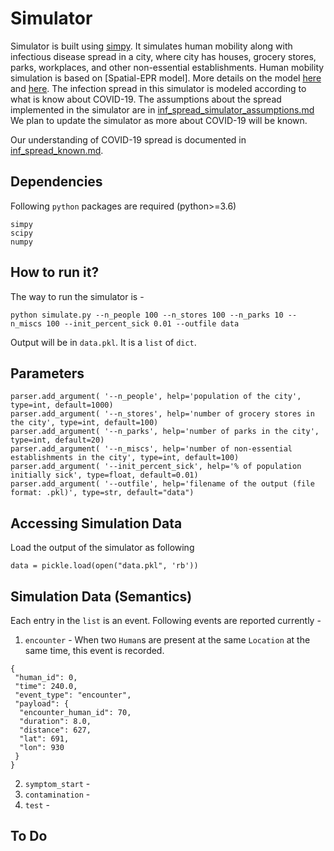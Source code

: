 # Simulator

Simulator is built using [simpy](!https://simpy.readthedocs.io/en/latest/simpy_intro/index.html).
It simulates human mobility along with infectious disease spread in a city, where city has houses, grocery stores, parks, workplaces, and other non-essential establishments.
Human mobility simulation is based on [Spatial-EPR model]. More details on the model [here](https://www.nature.com/articles/ncomms9166) and [here](https://www.nature.com/articles/nphys1760).
The infection spread in this simulator is modeled according to what is know about COVID-19.
The assumptions about the spread implemented in the simulator are in [inf_spread_simulator_assumptions.md](./inf_spread_simulator_assumptions.md)
We plan to update the simulator as more about COVID-19 will be known.

Our understanding of COVID-19 spread is documented in [inf_spread_known.md](./inf_spread_known.md).

## Dependencies
Following `python` packages are required (python>=3.6)
```
simpy
scipy
numpy
```

## How to run it?
The way to run the simulator is -
```
python simulate.py --n_people 100 --n_stores 100 --n_parks 10 --n_miscs 100 --init_percent_sick 0.01 --outfile data
```

Output will be in `data.pkl`. It is a `list` of `dict`.

## Parameters

```
parser.add_argument( '--n_people', help='population of the city', type=int, default=1000)
parser.add_argument( '--n_stores', help='number of grocery stores in the city', type=int, default=100)
parser.add_argument( '--n_parks', help='number of parks in the city', type=int, default=20)
parser.add_argument( '--n_miscs', help='number of non-essential establishments in the city', type=int, default=100)
parser.add_argument( '--init_percent_sick', help='% of population initially sick', type=float, default=0.01)
parser.add_argument( '--outfile', help='filename of the output (file format: .pkl)', type=str, default="data")
```

## Accessing Simulation Data
Load the output of the simulator as following
```
data = pickle.load(open("data.pkl", 'rb'))
```

## Simulation Data (Semantics)
Each entry in the `list` is an event. Following events are reported currently -
1. `encounter` - When two `Human`s are present at the same `Location` at the same time, this event is recorded.
```
{
 "human_id": 0,
 "time": 240.0,
 "event_type": "encounter",
 "payload": {
  "encounter_human_id": 70,
  "duration": 8.0,
  "distance": 627,
  "lat": 691,
  "lon": 930
 }
}
```
2. `symptom_start` -
3. `contamination` -
4. `test` -

## To Do
